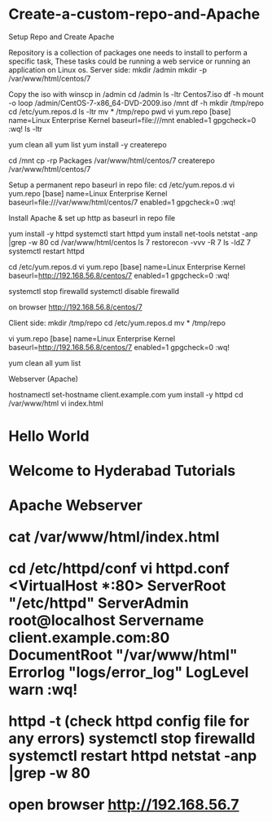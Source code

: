 # Create-a-custom-repo-and-Apache
Setup Repo and Create Apache

Repository is a collection of packages one needs to install to perform a specific task, These tasks could be running a web service or running an application on Linux os.
Server side:
mkdir /admin
mkdir -p /var/www/html/centos/7

Copy the iso with winscp in /admin
cd /admin
ls -ltr
Centos7.iso
df -h
mount -o loop /admin/CentOS-7-x86_64-DVD-2009.iso /mnt
df -h 
mkdir /tmp/repo
cd /etc/yum.repos.d
ls -ltr 
mv * /tmp/repo
pwd
vi yum.repo
[base]
name=Linux Enterprise Kernel
baseurl=file:///mnt
enabled=1
gpgcheck=0
:wq!
ls -ltr 

yum clean all
yum list
yum install -y createrepo

cd /mnt
cp -rp Packages /var/www/html/centos/7
createrepo /var/www/html/centos/7

Setup a permanent repo baseurl in repo file:
cd /etc/yum.repos.d 
vi yum.repo
[base]
name=Linux Enterprise Kernel
baseurl=file:///var/www/html/centos/7
enabled=1
gpgcheck=0
:wq!

Install Apache & set up http as baseurl in repo file

yum install -y httpd
systemctl start httpd
yum install net-tools 
netstat -anp |grep -w 80
cd /var/www/html/centos
ls 7
restorecon -vvv -R 7
ls -ldZ 7
systemctl restart httpd

cd /etc/yum.repos.d 
vi yum.repo
[base]
name=Linux Enterprise Kernel
baseurl=http://192.168.56.8/centos/7
enabled=1
gpgcheck=0
:wq!

systemctl stop firewalld
systemctl disable firewalld

on browser http://192.168.56.8/centos/7

Client side:
mkdir /tmp/repo
cd /etc/yum.repos.d 
mv * /tmp/repo

vi yum.repo
[base]
name=Linux Enterprise Kernel
baseurl=http://192.168.56.8/centos/7
enabled=1
gpgcheck=0
:wq!

yum clean all
yum list

Webserver (Apache)

hostnamectl set-hostname client.example.com
yum install -y httpd
cd /var/www/html
vi index.html
<h1>Hello World<br>
<br>Welcome to Hyderabad Tutorials<br>
<br>Apache Webserver<br>

cat /var/www/html/index.html

cd /etc/httpd/conf
vi httpd.conf
<VirtualHost *:80>
ServerRoot "/etc/httpd"
ServerAdmin root@localhost
Servername client.example.com:80
DocumentRoot "/var/www/html"
Errorlog "logs/error_log"
LogLevel warn
</VirtualHost>
:wq!

httpd -t  (check httpd config file for any errors)
systemctl stop firewalld
systemctl restart httpd
netstat -anp |grep -w 80

open browser http://192.168.56.7
